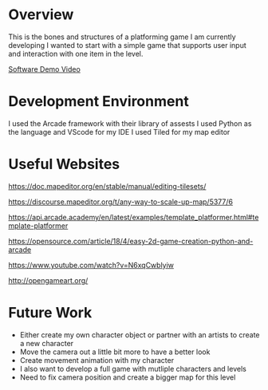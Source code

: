 # Overview

This is the bones and structures of a platforming game I am currently developing
I wanted to start with a simple game that supports user input and interaction
with one item in the level. 

[Software Demo Video](http://youtube.link.goes.here)

# Development Environment

I used the Arcade framework with their library of assests
I used Python as the language and VScode for my IDE
I used Tiled for my map editor

# Useful Websites

https://doc.mapeditor.org/en/stable/manual/editing-tilesets/

https://discourse.mapeditor.org/t/any-way-to-scale-up-map/5377/6

https://api.arcade.academy/en/latest/examples/template_platformer.html#template-platformer

https://opensource.com/article/18/4/easy-2d-game-creation-python-and-arcade 

https://www.youtube.com/watch?v=N6xqCwblyiw

http://opengameart.org/

# Future Work

* Either create my own character object or partner with an artists to create a new character
* Move the camera out a little bit more to have a better look
* Create movement animation with my character
* I also want to develop a full game with mutliple characters and levels
* Need to fix camera position and create a bigger map for this level
